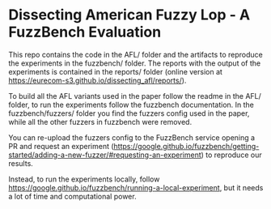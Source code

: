 # Dissecting American Fuzzy Lop - A FuzzBench Evaluation

This repo contains the code in the AFL/ folder and the artifacts to reproduce the experiments in the fuzzbench/ folder.
The reports with the output of the experiments is contained in the reports/ folder (online version at https://eurecom-s3.github.io/dissecting_afl/reports/).

To build all the AFL variants used in the paper follow the readme in the AFL/ folder, to run the experiments follow the fuzzbench documentation.
In the fuzzbench/fuzzers/ folder you find the fuzzers config used in the paper, while all the other fuzzers in fuzzbench were removed.

You can re-upload the fuzzers config to the FuzzBench service opening a PR and request an experiment (https://google.github.io/fuzzbench/getting-started/adding-a-new-fuzzer/#requesting-an-experiment) to reproduce our results.

Instead, to run the experiments locally, follow https://google.github.io/fuzzbench/running-a-local-experiment, but it needs a lot of time and computational power.
